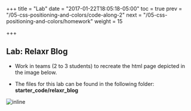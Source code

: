 +++
title = "Lab"
date = "2017-01-22T18:05:18-05:00"
toc = true
prev = "/05-css-positioning-and-colors/code-along-2"
next = "/05-css-positioning-and-colors/homework"
weight = 15

+++

## Lab: Relaxr Blog

- Work in teams (2 to 3 students) to recreate the html page depicted in the image below.

- The files for this lab can be found in the following folder: **starter_code/relaxr_blog**

![inline](/images/05/relaxr_blog.jpg)
